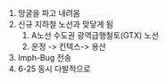 1. 땅굴을 파고 내려옴
2. 신규 지하철 노선과 맞닿게 됨
	1. A노선 수도권 광역급행철토(GTX) 노선
	2. 운정 -> 킨텍스-> 용산
3. Imph-Bug  전송
4. 6-25 동시 다발적으로